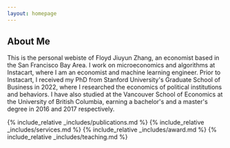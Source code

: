 ```yaml
---
layout: homepage
---
```


## About Me

This is the personal webiste of Floyd Jiuyun Zhang, an economist based in the San Francisco Bay Area. I work on microeconomics and algorithms at Instacart, where I am an economist and machine learning engineer. Prior to Instacart, I received my PhD from Stanford University's Graduate School of Business in 2022, where I researched the economics of political institutions and behaviors. I have also studied at the Vancouver School of Economics at the University of British Columbia, earning a bachelor's and a master's degree in 2016 and 2017 respectively.

<!-- ## Research Interests

- Political Economy
- Applied Microeconomics & Causal Inference
- Political Behavior & Survey Experiment
- Game Theory -->

{% include_relative _includes/publications.md %}
{% include_relative _includes/services.md %}
{% include_relative _includes/award.md %}
{% include_relative _includes/teaching.md %}

